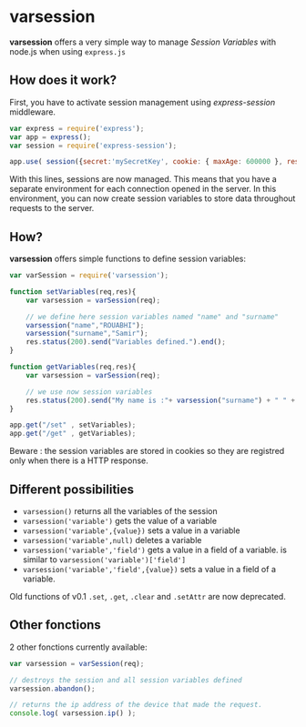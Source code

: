 # varsession #

**varsession** offers a very simple way to manage *Session Variables* with node.js when using ```express.js```

## How does it work? ##
First, you have to activate session management using  _express-session_ middleware. 
```javascript
var express = require('express');
var app = express();
var session = require('express-session');

app.use( session({secret:'mySecretKey', cookie: { maxAge: 600000 }, resave:false, saveUninitialized:true});
```

With this lines, sessions are now managed. This means that you have a separate environment for each connection opened in the server. In this environment, you can now create session variables to store data throughout requests to the server.

## How? ##
**varsession** offers simple functions to define session variables:

```javascript
var varSession = require('varsession');

function setVariables(req,res){
    var varsession = varSession(req);

    // we define here session variables named "name" and "surname"
    varsession("name","ROUABHI");
    varsession("surname","Samir");
    res.status(200).send("Variables defined.").end();
}

function getVariables(req,res){
    var varsession = varSession(req);

    // we use now session variables
    res.status(200).send("My name is :"+ varsession("surname") + " " + varsession("name")).end();
}

app.get("/set" , setVariables);
app.get("/get" , getVariables);
```

Beware : the session variables are stored in cookies so they are registred only when there is a HTTP response.

## Different possibilities ##
 - ```varsession()``` returns all the variables of the session
 - ```varsession('variable')``` gets the value of a variable
 - ```varsession('variable',{value})``` sets a value in a variable
 - ```varsession('variable',null)``` deletes a variable
 - ```varsession('variable','field')``` gets a value in a field of a variable. is similar to ```varsession('variable')['field']```
 - ```varsession('variable','field',{value})``` sets a value in a field of a variable.

Old functions of v0.1 ```.set```, ```.get```, ```.clear``` and ```.setAttr``` are now deprecated.

## Other fonctions ##
2 other fonctions currently available:
```javascript
var varsession = varSession(req);

// destroys the session and all session variables defined
varsession.abandon();

// returns the ip address of the device that made the request.
console.log( varsession.ip() );
```